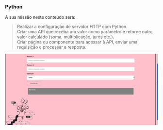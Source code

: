 ### Python

A sua missão neste conteúdo será:

 > Realizar a configuração de servidor HTTP com Python. <br>
 > Criar uma API que receba um valor como parâmetro e retorne outro valor calculado (soma, multiplicação, juros etc.). <br>
 > Criar página ou componente para acessar à API, enviar uma requisição e processar a resposta.


![gifinterativo](https://github.com/lrolivera/Recode-Pro/blob/master/Calculadora-python/calcu-python.gif)
